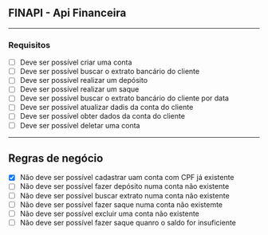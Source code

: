 ## FINAPI - Api Financeira

---
### Requisitos

- [ ] Deve ser possível criar uma conta
- [ ] Deve ser possível buscar o extrato bancário do cliente
- [ ] Deve ser possível realizar um depósito
- [ ] Deve ser possível realizar um saque
- [ ] Deve ser possível buscar o extrato bancário do cliente por data
- [ ] Deve ser possível atualizar dadis da conta do cliente
- [ ] Deve ser possível obter dados da conta do cliente
- [ ] Deve ser possível deletar uma conta
---
## Regras de negócio

- [x] Não deve ser possível cadastrar uam conta com CPF já existente
- [ ] Não deve ser possível fazer depósito numa conta não existente
- [ ] Não deve ser possível buscar extrato numa conta não existente
- [ ] Não deve ser possível fazer saque numa conta não existemte
- [ ] Não deve ser possível excluir uma conta não existente
- [ ] Não deve ser possível fazer saque quanro o saldo for insuficiente